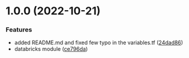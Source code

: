 # 1.0.0 (2022-10-21)


### Features

* added README.md and fixed few typo in the variables.tf ([24dad86](https://github.com/data-platform-hq/terraform-azurerm-databricks-ws/commit/24dad86845ee6b1c794c38c4a3d15f2ed59f146a))
* databricks module ([ce796da](https://github.com/data-platform-hq/terraform-azurerm-databricks-ws/commit/ce796da94dfeb4119bd1a546a5063708d9d9200f))
